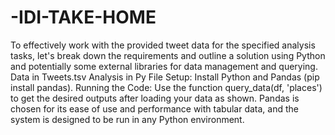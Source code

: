 # -IDI-TAKE-HOME
To effectively work with the provided tweet data for the specified analysis tasks, let's break down the requirements and outline a solution using Python and potentially some external libraries for data management and querying.
Data in Tweets.tsv
Analysis in Py File
Setup: Install Python and Pandas (pip install pandas).
Running the Code: Use the function query_data(df, 'places') to get the desired outputs after loading your data as shown.
Pandas is chosen for its ease of use and performance with tabular data, and the system is designed to be run in any Python environment.

